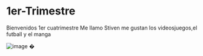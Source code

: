 # 1er-Trimestre
Bienvenidos 1er cuatrimestre
Me llamo Stiven
me gustan los videosjuegos,el futball y el manga


![image](https://user-images.githubusercontent.com/90753344/133393432-f1cf0231-eb3e-403e-8324-d72effd140c9.png)
�
